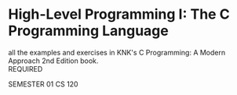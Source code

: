 # High-Level Programming I: The C Programming Language
all the examples and exercises in KNK's C Programming: A Modern Approach 2nd Edition book.
<br>REQUIRED

SEMESTER 01
CS 120
